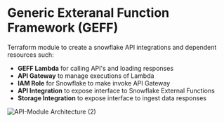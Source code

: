 # Generic Exteranal Function Framework (GEFF)

Terraform module to create a snowflake API integrations and dependent resources such:

- **GEFF Lambda** for calling API's and loading responses
- **API Gateway** to manage executions of Lambda
- **IAM Role** for Snowflake to make invoke API Gateway
- **API Integration** to expose interface to Snowflake External Functions
- **Storage Integration** to expose interface to ingest data responses

![API-Module Architecture  (2)](https://user-images.githubusercontent.com/42752788/115786776-1e9ce800-a376-11eb-9a1b-ee12658ad3ed.png)

